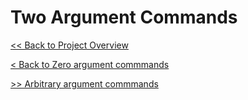 # Two Argument Commands

[<< Back to Project Overview](../defenderProject.md)

[< Back to Zero argument commmands](zeroArgs.md)

[>> Arbitrary argument commmands](twoArgs.md)
